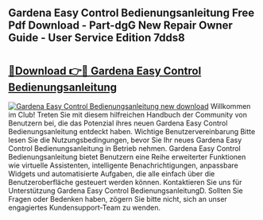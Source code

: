 ## Gardena Easy Control Bedienungsanleitung Free Pdf Download - Part-dgG New Repair Owner Guide - User Service Edition 7dds8

# <h2><a href="http://df46w3.blite.top/?on=Gardena+Easy+Control+Bedienungsanleitung">🔗Download 👉🔴 Gardena Easy Control Bedienungsanleitung</a></h2>

[![Gardena Easy Control Bedienungsanleitung new download](https://i.imgur.com/lujVjoI.png)](http://df46w3.blite.top/?on=Gardena+Easy+Control+Bedienungsanleitung)
Willkommen im Club! Treten Sie mit diesem hilfreichen Handbuch der Community von Benutzern bei, die das Potenzial ihres neuen Gardena Easy Control Bedienungsanleitung entdeckt haben. Wichtige Benutzervereinbarung Bitte lesen Sie die Nutzungsbedingungen, bevor Sie Ihr neues Gardena Easy Control Bedienungsanleitung in Betrieb nehmen. Gardena Easy Control Bedienungsanleitung bietet Benutzern eine Reihe erweiterter Funktionen wie virtuelle Assistenten, intelligente Benachrichtigungen, anpassbare Widgets und automatisierte Aufgaben, die alle einfach über die Benutzeroberfläche gesteuert werden können. Kontaktieren Sie uns für Unterstützung Gardena Easy Control BedienungsanleitungD. Sollten Sie Fragen oder Bedenken haben, zögern Sie bitte nicht, sich an unser engagiertes Kundensupport-Team zu wenden.
